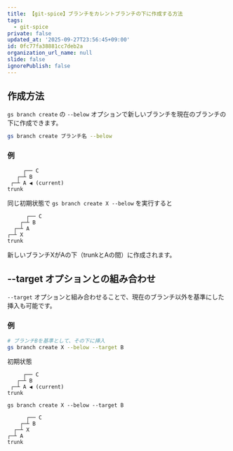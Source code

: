```yaml
---
title: 【git-spice】ブランチをカレントブランチの下に作成する方法
tags:
  - git-spice
private: false
updated_at: '2025-09-27T23:56:45+09:00'
id: 0fc77fa38881cc7deb2a
organization_url_name: null
slide: false
ignorePublish: false
---
```

## 作成方法

`gs branch create` の `--below` オプションで新しいブランチを現在のブランチの下に作成できます。

```bash
gs branch create ブランチ名 --below
```

### 例

```
     ┌── C
   ┌─┴ B
 ┌─┴ A ◀ (current)
trunk
```

同じ初期状態で `gs branch create X --below` を実行すると

```
      ┌── C
    ┌─┴ B
  ┌─┴ A
┌─┴ X
trunk
```

新しいブランチXがAの下（trunkとAの間）に作成されます。

## --target オプションとの組み合わせ

`--target` オプションと組み合わせることで、現在のブランチ以外を基準にした挿入も可能です。

### 例

```bash
# ブランチBを基準として、その下に挿入
gs branch create X --below --target B
```

初期状態

```
     ┌── C
   ┌─┴ B
 ┌─┴ A ◀ (current)
trunk
```

`gs branch create X --below --target B`

```
      ┌── C
    ┌─┴ B
  ┌─┴ X
┌─┴ A
trunk
```
